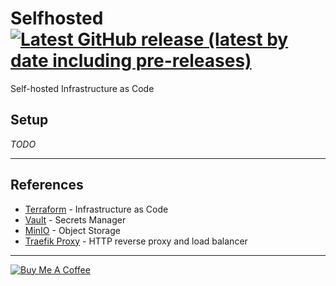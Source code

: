Selfhosted
[![Latest GitHub release (latest by date including pre-releases)](https://img.shields.io/github/v/release/hobroker/selfhosted?include_prereleases)](https://github.com/hobroker/selfhosted/releases/latest)
===

Self-hosted Infrastructure as Code

Setup
---
_TODO_

---

References
---
 - [Terraform](https://www.terraform.io/) - Infrastructure as Code
 - [Vault](https://www.vaultproject.io/) - Secrets Manager
 - [MinIO](https://min.io/) - Object Storage
 - [Traefik Proxy](https://traefik.io/traefik/) - HTTP reverse proxy and load balancer

---

[![Buy Me A Coffee](https://www.buymeacoffee.com/assets/img/guidelines/download-assets-sm-2.svg)](https://www.buymeacoffee.com/hobroker)
